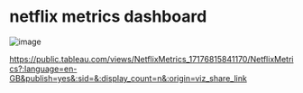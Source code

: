 # netflix metrics dashboard 
![image](https://github.com/nasrin-h/netflix/assets/136613366/a6ab8627-35f0-48d4-9c2b-01d3cd127f87)

https://public.tableau.com/views/NetflixMetrics_17176815841170/NetflixMetrics?:language=en-GB&publish=yes&:sid=&:display_count=n&:origin=viz_share_link 
